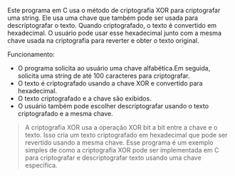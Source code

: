 Este programa em C usa o método de criptografia XOR para criptografar uma string. Ele usa uma chave que também pode ser usada para descriptografar o texto. Quando criptografado, o texto é convertido em hexadecimal. O usuário pode usar esse hexadecimal junto com a mesma chave usada na criptografia para reverter e obter o texto original.

Funcionamento:

- O programa solicita ao usuário uma chave alfabética.Em seguida, solicita uma string de até 100 caracteres para criptografar.
- O texto é criptografado usando a chave XOR e convertido para hexadecimal.
- O texto criptografado e a chave são exibidos.
- O usuário também pode escolher descriptografar usando o texto criptografado e a mesma chave.

>A criptografia XOR usa a operação XOR bit a bit entre a chave e o texto.
Isso cria um texto criptografado em hexadecimal que pode ser revertido usando a mesma chave.
Esse programa é um exemplo simples de como a criptografia XOR pode ser implementada em C para criptografar e descriptografar texto usando uma chave específica.
